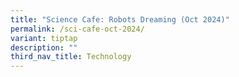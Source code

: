 ```yaml
---
title: "Science Cafe: Robots Dreaming (Oct 2024)"
permalink: /sci-cafe-oct-2024/
variant: tiptap
description: ""
third_nav_title: Technology
---
```

<p></p>